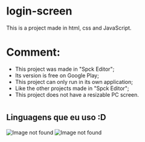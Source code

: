 # login-screen
This is a project made in html, css and JavaScript.
# Comment:
- This project was made in "Spck Editor";
- Its version is free on Google Play;
- This project can only run in its own application;
- Like the other projects made in "Spck Editor";
- This project does not have a resizable PC screen.
#
## Linguagens que eu uso :D
<div style="display: inline_block">
    <img align="center" alt="Image not found" src="https://img.shields.io/badge/HTML5-E34F26?style=for-the-badge&logo=html5&logoColor=white">
    <img align="center" alt="Image not found" src="https://img.shields.io/badge/CSS3-1572B6?style=for-the-badge&logo=css3&logoColor=white">
</div> <br/>
